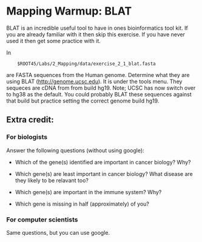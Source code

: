 # Mapping Warmup: BLAT

BLAT is an incredible useful tool to have in ones bioinformatics tool kit. If you are already familiar with it then skip this exercise. If you have never used it then get some practice with it. 

In
```
	$ROOT45/Labs/2_Mapping/data/exercise_2_1_blat.fasta
```

are FASTA sequences from the Human genome. Determine what they are using BLAT (http://genome.ucsc.edu). It is under the tools menu. They sequeces are cDNA from from build hg19. Note; UCSC has now switch over to hg38 as the default. You could probably BLAT these sequences against that build but practice setting the correct genome build hg19. 

## Extra credit:

### For biologists

Answer the following questions (without using google):

* Which of the gene(s) identified are important in cancer biology? Why?

* Which gene(s) are least important in cancer biology? What disease are they likely to be relavant too?

* Which gene(s) are important in the immune system? Why?

* Which gene is missing in half (approximately) of you?

### For computer scientists

Same questions, but you can use google. 
